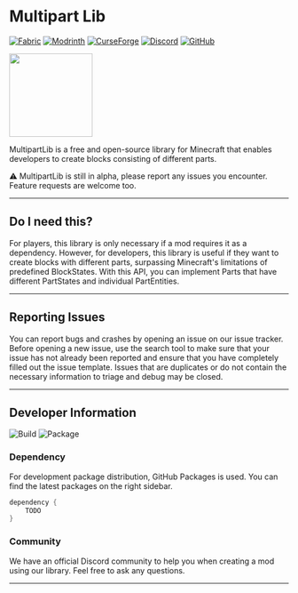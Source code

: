 # Multipart Lib

[![Fabric](https://img.shields.io/static/v1?logo=fabric&label=Fabric&message=1.19.2&color=informational)]()
[![Modrinth](https://img.shields.io/static/v1?label=Modrinth&message=+&color=1bd96a)](https://modrinth.com/mods)
[![CurseForge](https://img.shields.io/static/v1?label=CurseForge&message=+&color=f16436)](https://modrinth.com/mods)
[![Discord](https://img.shields.io/discord/1114547799556620359?logoColor=white&color=5865f2&label=Discord&logo=discord)](https://discord.gg/2T765VZc)
[![GitHub](https://img.shields.io/github/license/Kehrweek/MultipartLib)](https://github.com/Kehrweek/MultipartLib/blob/main/LICENSE)

[<img src="https://i.imgur.com/Ol1Tcf8.png" width="150px"/>](https://fabricmc.net)

MultipartLib is a free and open-source library for Minecraft that enables
developers to create blocks consisting of different parts.

:warning: MultipartLib is still in alpha, please report any issues you
encounter.
Feature requests are welcome too.

---

## Do I need this?

For players, this library is only necessary if a mod requires it as a
dependency.
However, for developers, this library is useful if they want to create blocks
with different parts,
surpassing Minecraft's limitations of predefined BlockStates.
With this API, you can implement Parts that have different PartStates and
individual PartEntities.

---

## Reporting Issues

You can report bugs and crashes by opening an issue on our issue tracker.
Before opening a new issue, use the search tool to make sure that your issue
has not already been reported and ensure that you have completely filled out
the issue template.
Issues that are duplicates or do not contain the necessary information to
triage and debug may be closed.

---

## Developer Information

![Build](https://github.com/Kehrweek/Multipartlib/actions/workflows/build.yml/badge.svg?branch=main)
![Package](https://github.com/Kehrweek/Multipartlib/actions/workflows/github-package.yml/badge.svg?branch=main)

### Dependency

For development package distribution, GitHub Packages is used.
You can find the latest packages on the right sidebar.

```groovy
dependency {
    TODO
}
```

### Community

We have an official Discord community to help you when creating a mod using our
library.
Feel free to ask any questions.

---